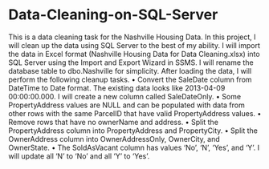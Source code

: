 # Data-Cleaning-on-SQL-Server
This is a data cleaning task for the Nashville Housing Data. In this project, I will clean up the data using SQL Server to the best of my ability.
I will import the data in Excel format (Nashville Housing Data for Data Cleaning.xlsx) into SQL Server using the Import and Export Wizard in SSMS.
I will rename the database table to dbo.Nashville for simplicity. After loading the data, I will perform the following cleanup tasks.
•	Convert the SaleDate column from DateTime to Date format. The existing data looks like 2013-04-09 00:00:00.000. I will create a new column called SaleDateOnly.
•	Some PropertyAddress values are NULL and can be populated with data from other rows with the same ParcelID that have valid PropertyAddress values.
•	Remove rows that have no ownerName and address.
•	Split the PropertyAddress column into PropertyAddress and PropertyCity.
•	Split the OwnerAddress column into OwnerAddressOnly, OwnerCity, and OwnerState.
•	The SoldAsVacant column has values ‘No’, ‘N’, ‘Yes’, and ‘Y’. I will update all ‘N’ to ‘No’ and all ‘Y’ to ‘Yes’.

